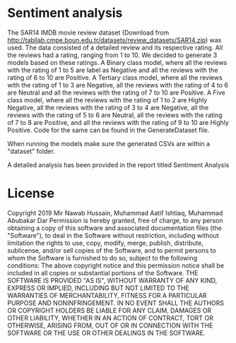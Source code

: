 # Sentiment analysis
The SAR14 IMDB movie review dataset (Download from http://tabilab.cmpe.boun.edu.tr/datasets/review_datasets/SAR14.zip) was used. The  data consisted of a detailed review and its respective rating. All the reviews had a rating, ranging
from 1 to 10. We decided to generate 3 models based on these ratings. A Binary class model, where all the reviews with the rating of 1 to 5 are label as Negative and all the
reviews with the rating of 6 to 10 are Positive. A Tertiary class model, where all the reviews with the rating of 1 to 3 are Negative, all the reviews
with the rating of 4 to 6 are Neutral and all the reviews with the rating of 7 to 10 are Positive. A Five class model, where all the reviews with the rating of 1 to 2 are Highly Negative, all the reviews
with the rating of 3 to 4 are Negative, all the reviews with the rating of 5 to 6 are Neutral, all the reviews with the rating of 7 to 8 are Positive, and all the reviews with the rating of 9 to 10 are Highly
Positive. Code for the same can be found in the GenerateDataset file. 

When running the models make sure the generated CSVs are within a "dataset" folder.

A detailed analysis has been provided in the report titled Sentiment Analysis

# License

Copyright 2019 Mir Nawab Hussain, Muhammad Aatif Ishtiaq, Muhammad Abubakar Dar
Permission is hereby granted, free of charge, to any person obtaining a copy of this software and associated documentation files (the "Software"), to deal in the Software without restriction, including without limitation the rights to use, copy, modify, merge, publish, distribute, sublicense, and/or sell copies of the Software, and to permit persons to whom the Software is furnished to do so, subject to the following conditions:
The above copyright notice and this permission notice shall be included in all copies or substantial portions of the Software.
THE SOFTWARE IS PROVIDED "AS IS", WITHOUT WARRANTY OF ANY KIND, EXPRESS OR IMPLIED, INCLUDING BUT NOT LIMITED TO THE WARRANTIES OF MERCHANTABILITY, FITNESS FOR A PARTICULAR PURPOSE AND NONINFRINGEMENT. IN NO EVENT SHALL THE AUTHORS OR COPYRIGHT HOLDERS BE LIABLE FOR ANY CLAIM, DAMAGES OR OTHER LIABILITY, WHETHER IN AN ACTION OF CONTRACT, TORT OR OTHERWISE, ARISING FROM, OUT OF OR IN CONNECTION WITH THE SOFTWARE OR THE USE OR OTHER DEALINGS IN THE SOFTWARE.
